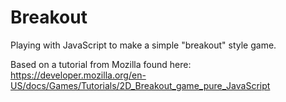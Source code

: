 # Breakout
Playing with JavaScript to make a simple "breakout" style game.

Based on a tutorial from Mozilla found here: https://developer.mozilla.org/en-US/docs/Games/Tutorials/2D_Breakout_game_pure_JavaScript
